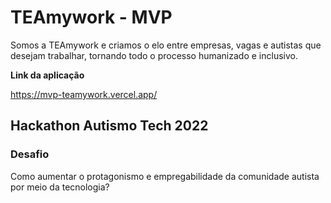 # TEAmywork - MVP

Somos a TEAmywork e criamos o elo entre empresas, vagas e autistas que desejam trabalhar, tornando todo o processo humanizado e inclusivo.

**Link da aplicação**

https://mvp-teamywork.vercel.app/

## Hackathon Autismo Tech 2022

### Desafio

Como aumentar o protagonismo e empregabilidade da comunidade autista por meio da tecnologia?
